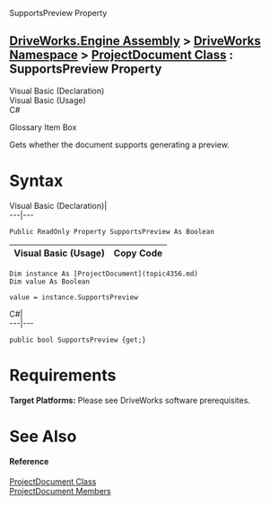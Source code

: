 SupportsPreview Property   
  
[DriveWorks.Engine Assembly](topic2156.md) > [DriveWorks Namespace](topic2159.md) > [ProjectDocument Class](topic4356.md) : SupportsPreview Property  
---  
  
Visual Basic (Declaration)    
Visual Basic (Usage)    
C# 

Glossary Item Box

Gets whether the document supports generating a preview. 

# Syntax

Visual Basic (Declaration)|   
---|---  
      
    
    Public ReadOnly Property SupportsPreview As Boolean  
  
Visual Basic (Usage)| Copy Code  
---|---  
      
    
    Dim instance As [ProjectDocument](topic4356.md)
    Dim value As Boolean
     
    value = instance.SupportsPreview  
  
C#|   
---|---  
      
    
    public bool SupportsPreview {get;}  
  
# Requirements

**Target Platforms:** Please see DriveWorks software prerequisites.

# See Also

#### Reference

[ProjectDocument Class](topic4356.md)   
[ProjectDocument Members](topic4357.md)


